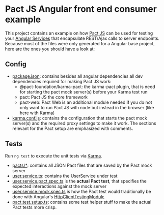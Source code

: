 # Pact JS Angular front end consumer example

This project contains an example on how [Pact JS](https://github.com/pact-foundation/pact-js) can be used for testing your [Angular Services](https://angular.io/tutorial/toh-pt4) that encapsulate REST/Ajax calls to server endpoints. Because most of the files were only generated for a Angular base project, here are the ones you should have a look at: 

## Config
* [package.json](package.json): contains besides all angular dependencies all dev dependencies required for making Pact JS work:
  * @pact-foundation/karma-pact: the karma-pact plugin, that is need for starting the pact mock server(s) before your Karma test run
  * pact: Pact JS the core framework
  * pact-web: Pact Web is an additional module needed if you do not only want to run Pact JS with node but instead in the browser (like here with Karma)
* [karma.conf.js](karma.conf.js): contains the configuration that starts the pact mock server(s) and the required proxy settings to make it work. The sections relevant for the Pact setup are emphasized with comments. 

## Tests
Run `ng test` to execute the unit tests via [Karma](https://karma-runner.github.io).
* [pacts/*](pacts/): contains all JSON Pact files that are saved by the Pact mock server
* [user.service.ts](src/app/user.service.ts): contains the UserService under test
* [user.service.pact.spec.ts](src/app/user.service.pact.spec.ts) is the **actual Pact test**, that specifies the expected interactions against the mock server 
* [user.service.mock.spec.ts](src/app/user.service.mock.spec.ts) is how the Pact test would traditionally be done with Angular's [HttpClientTestingModule](https://angular.io/guide/http#testing-http-requests)
* [pact.test.setup.ts](src/app/pact.test.setup.ts): contains some test helper stuff to make the actual Pact tests more crisp.

